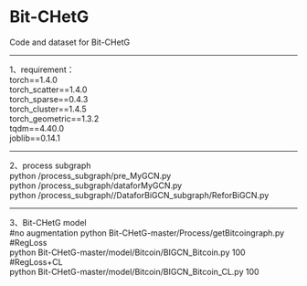 # Bit-CHetG
Code and dataset for Bit-CHetG    
****  
1、requirement：  
torch==1.4.0   
torch_scatter==1.4.0  
torch_sparse==0.4.3  
torch_cluster==1.4.5  
torch_geometric==1.3.2  
tqdm==4.40.0  
joblib==0.14.1  
****  
2、process subgraph  
python /process_subgraph/pre_MyGCN.py  
python /process_subgraph/dataforMyGCN.py  
python /process_subgraph//DataforBiGCN_subgraph/ReforBiGCN.py  
****  
3、Bit-CHetG model  
#no augmentation 
python Bit-CHetG-master/Process/getBitcoingraph.py  
#RegLoss  
python Bit-CHetG-master/model/Bitcoin/BIGCN_Bitcoin.py 100  
#RegLoss+CL  
python Bit-CHetG-master/model/Bitcoin/BIGCN_Bitcoin_CL.py 100  
